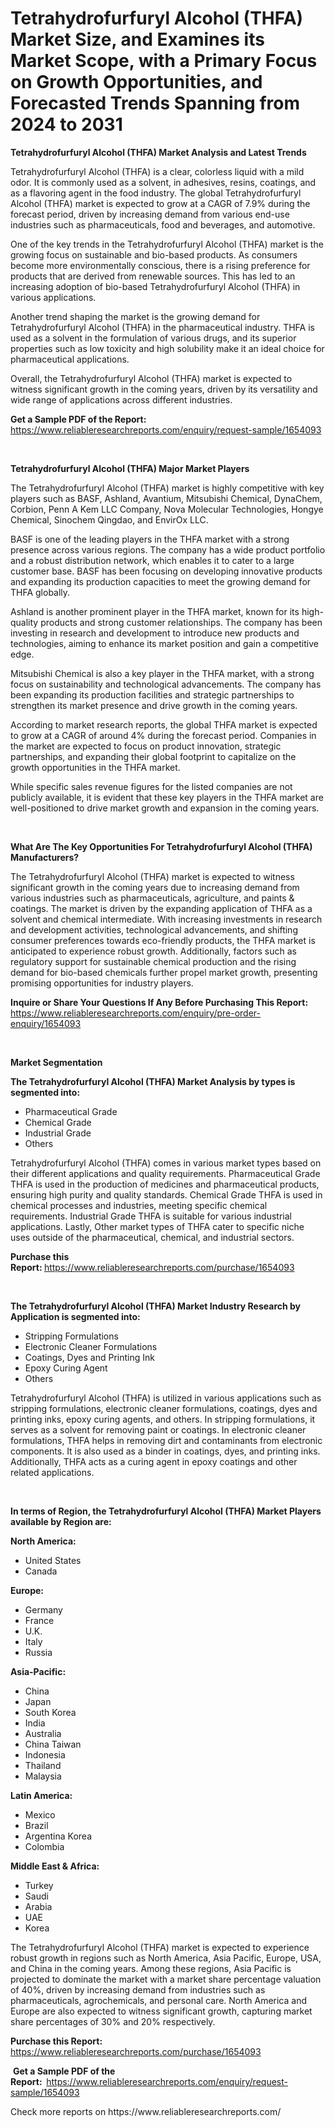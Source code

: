 <p><h1>Tetrahydrofurfuryl Alcohol (THFA) Market Size, and Examines its Market Scope, with a Primary Focus on Growth Opportunities, and Forecasted Trends Spanning from 2024 to 2031</h1></p><p><strong>Tetrahydrofurfuryl Alcohol (THFA) Market Analysis and Latest Trends</strong></p>
<p><p>Tetrahydrofurfuryl Alcohol (THFA) is a clear, colorless liquid with a mild odor. It is commonly used as a solvent, in adhesives, resins, coatings, and as a flavoring agent in the food industry. The global Tetrahydrofurfuryl Alcohol (THFA) market is expected to grow at a CAGR of 7.9% during the forecast period, driven by increasing demand from various end-use industries such as pharmaceuticals, food and beverages, and automotive.</p><p>One of the key trends in the Tetrahydrofurfuryl Alcohol (THFA) market is the growing focus on sustainable and bio-based products. As consumers become more environmentally conscious, there is a rising preference for products that are derived from renewable sources. This has led to an increasing adoption of bio-based Tetrahydrofurfuryl Alcohol (THFA) in various applications.</p><p>Another trend shaping the market is the growing demand for Tetrahydrofurfuryl Alcohol (THFA) in the pharmaceutical industry. THFA is used as a solvent in the formulation of various drugs, and its superior properties such as low toxicity and high solubility make it an ideal choice for pharmaceutical applications.</p><p>Overall, the Tetrahydrofurfuryl Alcohol (THFA) market is expected to witness significant growth in the coming years, driven by its versatility and wide range of applications across different industries.</p></p>
<p><strong>Get a Sample PDF of the Report:&nbsp;</strong> <a href="https://www.reliableresearchreports.com/enquiry/request-sample/1654093">https://www.reliableresearchreports.com/enquiry/request-sample/1654093</a></p>
<p>&nbsp;</p>
<p><strong>Tetrahydrofurfuryl Alcohol (THFA) Major Market Players</strong></p>
<p><p>The Tetrahydrofurfuryl Alcohol (THFA) market is highly competitive with key players such as BASF, Ashland, Avantium, Mitsubishi Chemical, DynaChem, Corbion, Penn A Kem LLC Company, Nova Molecular Technologies, Hongye Chemical, Sinochem Qingdao, and EnvirOx LLC. </p><p>BASF is one of the leading players in the THFA market with a strong presence across various regions. The company has a wide product portfolio and a robust distribution network, which enables it to cater to a large customer base. BASF has been focusing on developing innovative products and expanding its production capacities to meet the growing demand for THFA globally.</p><p>Ashland is another prominent player in the THFA market, known for its high-quality products and strong customer relationships. The company has been investing in research and development to introduce new products and technologies, aiming to enhance its market position and gain a competitive edge.</p><p>Mitsubishi Chemical is also a key player in the THFA market, with a strong focus on sustainability and technological advancements. The company has been expanding its production facilities and strategic partnerships to strengthen its market presence and drive growth in the coming years.</p><p>According to market research reports, the global THFA market is expected to grow at a CAGR of around 4% during the forecast period. Companies in the market are expected to focus on product innovation, strategic partnerships, and expanding their global footprint to capitalize on the growth opportunities in the THFA market.</p><p>While specific sales revenue figures for the listed companies are not publicly available, it is evident that these key players in the THFA market are well-positioned to drive market growth and expansion in the coming years.</p></p>
<p>&nbsp;</p>
<p><strong>What Are The Key Opportunities For Tetrahydrofurfuryl Alcohol (THFA) Manufacturers?</strong></p>
<p><p>The Tetrahydrofurfuryl Alcohol (THFA) market is expected to witness significant growth in the coming years due to increasing demand from various industries such as pharmaceuticals, agriculture, and paints & coatings. The market is driven by the expanding application of THFA as a solvent and chemical intermediate. With increasing investments in research and development activities, technological advancements, and shifting consumer preferences towards eco-friendly products, the THFA market is anticipated to experience robust growth. Additionally, factors such as regulatory support for sustainable chemical production and the rising demand for bio-based chemicals further propel market growth, presenting promising opportunities for industry players.</p></p>
<p><strong>Inquire or Share Your Questions If Any Before Purchasing This Report:</strong> <a href="https://www.reliableresearchreports.com/enquiry/pre-order-enquiry/1654093">https://www.reliableresearchreports.com/enquiry/pre-order-enquiry/1654093</a></p>
<p>&nbsp;</p>
<p><strong>Market Segmentation</strong></p>
<p><strong>The Tetrahydrofurfuryl Alcohol (THFA) Market Analysis by types is segmented into:</strong></p>
<p><ul><li>Pharmaceutical Grade</li><li>Chemical Grade</li><li>Industrial Grade</li><li>Others</li></ul></p>
<p><p>Tetrahydrofurfuryl Alcohol (THFA) comes in various market types based on their different applications and quality requirements. Pharmaceutical Grade THFA is used in the production of medicines and pharmaceutical products, ensuring high purity and quality standards. Chemical Grade THFA is used in chemical processes and industries, meeting specific chemical requirements. Industrial Grade THFA is suitable for various industrial applications. Lastly, Other market types of THFA cater to specific niche uses outside of the pharmaceutical, chemical, and industrial sectors.</p></p>
<p><strong>Purchase this Report:&nbsp;</strong><a href="https://www.reliableresearchreports.com/purchase/1654093">https://www.reliableresearchreports.com/purchase/1654093</a></p>
<p>&nbsp;</p>
<p><strong>The Tetrahydrofurfuryl Alcohol (THFA) Market Industry Research by Application is segmented into:</strong></p>
<p><ul><li>Stripping Formulations</li><li>Electronic Cleaner Formulations</li><li>Coatings, Dyes and Printing Ink</li><li>Epoxy Curing Agent</li><li>Others</li></ul></p>
<p><p>Tetrahydrofurfuryl Alcohol (THFA) is utilized in various applications such as stripping formulations, electronic cleaner formulations, coatings, dyes and printing inks, epoxy curing agents, and others. In stripping formulations, it serves as a solvent for removing paint or coatings. In electronic cleaner formulations, THFA helps in removing dirt and contaminants from electronic components. It is also used as a binder in coatings, dyes, and printing inks. Additionally, THFA acts as a curing agent in epoxy coatings and other related applications.</p></p>
<p>&nbsp;</p>
<p><strong>In terms of Region, the Tetrahydrofurfuryl Alcohol (THFA) Market Players available by Region are:</strong></p>
<p>
    <p> <strong> North America: </strong>
        <ul>
            <li>United States</li>
            <li>Canada</li>
        </ul>
        </p> 
    <p> <strong> Europe: </strong>
        <ul>
            <li>Germany</li>
            <li>France</li>
            <li>U.K.</li>
            <li>Italy</li>
            <li>Russia</li>
        </ul>
        </p> 
    <p> <strong> Asia-Pacific: </strong>
        <ul>
            <li>China</li>
            <li>Japan</li>
            <li>South Korea</li>
            <li>India</li>
            <li>Australia</li>
            <li>China Taiwan</li>
            <li>Indonesia</li>
            <li>Thailand</li>
            <li>Malaysia</li>
        </ul>
        </p> 
    <p> <strong> Latin America: </strong>
        <ul>
            <li>Mexico</li>
            <li>Brazil</li>
            <li>Argentina Korea</li>
            <li>Colombia</li>
        </ul>
        </p> 
    <p> <strong> Middle East & Africa: </strong>
        <ul>
            <li>Turkey</li>
            <li>Saudi</li>
            <li>Arabia</li>
            <li>UAE</li>
            <li>Korea</li>
        </ul>
    </p>
    </p>
<p><p>The Tetrahydrofurfuryl Alcohol (THFA) market is expected to experience robust growth in regions such as North America, Asia Pacific, Europe, USA, and China in the coming years. Among these regions, Asia Pacific is projected to dominate the market with a market share percentage valuation of 40%, driven by increasing demand from industries such as pharmaceuticals, agrochemicals, and personal care. North America and Europe are also expected to witness significant growth, capturing market share percentages of 30% and 20% respectively.</p></p>
<p><strong>Purchase this Report: </strong><a href="https://www.reliableresearchreports.com/purchase/1654093">https://www.reliableresearchreports.com/purchase/1654093</a></p>
<p>&nbsp;<strong>Get a Sample PDF of the Report:&nbsp;&nbsp;</strong><a href="https://www.reliableresearchreports.com/enquiry/request-sample/1654093">https://www.reliableresearchreports.com/enquiry/request-sample/1654093</a></p>
<p><strong></strong></p>
<p>Check more reports on https://www.reliableresearchreports.com/</p>